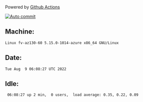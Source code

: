Powered by [Github Actions](https://github.com/features/actions)

[![Auto commit](https://github.com/hiage/workstation/workflows/Auto%20commit/badge.svg)](https://github.com/hiage/workstation/actions?query=workflow%3A%22Auto+commit%22)

## Machine:
```
Linux fv-az130-60 5.15.0-1014-azure x86_64 GNU/Linux
```
## Date:
```
Tue Aug  9 06:08:27 UTC 2022
```
## Idle:
```
 06:08:27 up 2 min,  0 users,  load average: 0.35, 0.22, 0.09
```
